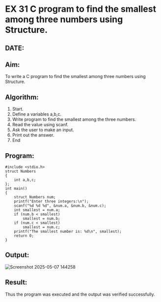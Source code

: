 # EX 31 C program to find the smallest among three numbers using Structure.
## DATE:
## Aim:
To write a C program to find the smallest among three numbers using Structure.

## Algorithm:
1. Start.
2. Define a variables a,b,c.
3. Write program to find the smallest among the three numbers.
4. Read the value using scanf.
5. Ask the user to make an input.
6. Print out the answer.
7. End  

## Program:
```
#include <stdio.h>
struct Numbers
{
    int a,b,c;
};
int main()
{
    struct Numbers num;
    printf("Enter three integers:\n");
    scanf("%d %d %d", &num.a, &num.b, &num.c);
    int smallest = num.a;
    if (num.b < smallest)
        smallest = num.b;
    if (num.c < smallest)
        smallest = num.c;
    printf("The smallest number is: %d\n", smallest);
    return 0;
}
```
## Output:
![Screenshot 2025-05-07 144258](https://github.com/user-attachments/assets/92f4919a-1eba-4390-b006-bf5b0627b3e6)

## Result:
Thus the program was executed and the output was verified successfully.
